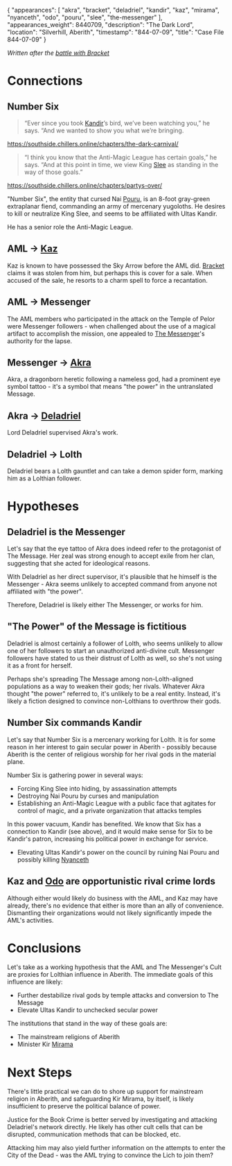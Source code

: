 {
    "appearances": [
        "akra",
        "bracket",
        "deladriel",
        "kandir",
        "kaz",
        "mirama",
        "nyanceth",
        "odo",
        "pouru",
        "slee",
        "the-messenger"
    ],
    "appearances_weight": 8440709,
    "description": "The Dark Lord",
    "location": "Silverhill, Aberith",
    "timestamp": "844-07-09",
    "title": "Case File 844-07-09"
}

*Written after the [battle with Bracket](/chapters/five-days-of-downtime/)*

# Connections

## Number Six

> “Ever since you took [Kandir](/characters/kandir/)’s bird, we’ve been watching you,” he says. “And we wanted to show you what we’re bringing.

https://southside.chillers.online/chapters/the-dark-carnival/

> “I think you know that the Anti-Magic League has certain goals,” he says. “And at this point in time, we view King [Slee](/characters/slee/) as standing in the way of those goals.”

https://southside.chillers.online/chapters/partys-over/

"Number Six", the entity that cursed Nai [Pouru](/characters/pouru/), is an 8-foot gray-green extraplanar fiend, commanding an army of mercenary yugoloths. He desires to kill or neutralize King Slee, and seems to be affiliated with Ultas Kandir.

He has a senior role the Anti-Magic League.

## AML -> [Kaz](/characters/kaz/)

Kaz is known to have possessed the Sky Arrow before the AML did. [Bracket](/characters/bracket/) claims it was stolen from him, but perhaps this is cover for a sale. When accused of the sale, he resorts to a charm spell to force a recantation.

## AML -> Messenger

The AML members who participated in the attack on the Temple of Pelor were Messenger followers - when challenged about the use of a magical artifact to accomplish the mission, one appealed to [The Messenger](/characters/the-messenger/)'s authority for the lapse.

## Messenger -> [Akra](/characters/akra/)

Akra, a dragonborn heretic following a nameless god, had a prominent eye symbol tattoo - it's a symbol that means "the power" in the untranslated Message.

## Akra -> [Deladriel](/characters/deladriel/)

Lord Deladriel supervised Akra's work.

## Deladriel -> Lolth

Deladriel bears a Lolth gauntlet and can take a demon spider form, marking him as a Lolthian follower.


# Hypotheses

## Deladriel is the Messenger

Let's say that the eye tattoo of Akra does indeed refer to the protagonist of The Message. Her zeal was strong enough to accept exile from her clan, suggesting that she acted for ideological reasons.

With Deladriel as her direct supervisor, it's plausible that he himself is the Messenger - Akra seems unlikely to accepted command from anyone not affiliated with "the power".

Therefore, Deladriel is likely either The Messenger, or works for him.

## "The Power" of the Message is fictitious

Deladriel is almost certainly a follower of Lolth, who seems unlikely to allow one of her followers to start an unauthorized anti-divine cult. Messenger followers have stated to us their distrust of Lolth as well, so she's not using it as a front for herself.

Perhaps she's spreading The Message among non-Lolth-aligned populations as a way to weaken their gods; her rivals. Whatever Akra thought "the power" referred to, it's unlikely to be a real entity. Instead, it's likely a fiction designed to convince non-Lolthians to overthrow their gods.

## Number Six commands Kandir

Let's say that Number Six is a mercenary working for Lolth. It is for some reason in her interest to gain secular power in Aberith - possibly because Aberith is the center of religious worship for her rival gods in the material plane.

Number Six is gathering power in several ways:

* Forcing King Slee into hiding, by assassination attempts
* Destroying Nai Pouru by curses and manipulation
* Establishing an Anti-Magic League with a public face that agitates for control of magic, and a private organization that attacks temples

In this power vacuum, Kandir has benefited. We know that Six has a connection to Kandir (see above), and it would make sense for Six to be Kandir's patron, increasing his political power in exchange for service.

* Elevating Ultas Kandir's power on the council by ruining Nai Pouru and possibly killing [Nyanceth](/characters/nyanceth/)

## Kaz and [Odo](/characters/odo/) are opportunistic rival crime lords

Although either would likely do business with the AML, and Kaz may have already, there's no evidence that either is more than an ally of convenience. Dismantling their organizations would not likely significantly impede the AML's activities.

# Conclusions

Let's take as a working hypothesis that the AML and The Messenger's Cult are proxies for Lolthian influence in Aberith. The immediate goals of this influence are likely:

* Further destabilize rival gods by temple attacks and conversion to The Message
* Elevate Ultas Kandir to unchecked secular power

The institutions that stand in the way of these goals are:

* The mainstream religions of Aberith
* Minister Kir [Mirama](/characters/mirama/)

# Next Steps

There's little practical we can do to shore up support for mainstream religion in Aberith, and safeguarding Kir Mirama, by itself, is likely insufficient to preserve the political balance of power.

Justice for the Book Crime is better served by investigating and attacking Deladriel's network directly. He likely has other cult cells that can be disrupted, communication methods that can be blocked, etc.

Attacking him may also yield further information on the attempts to enter the City of the Dead - was the AML trying to convince the Lich to join them?
